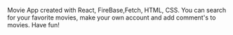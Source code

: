 Movie App created with React, FireBase,Fetch, HTML, CSS. You can search for your favorite movies, make your own account and add comment's to movies. Have fun!
